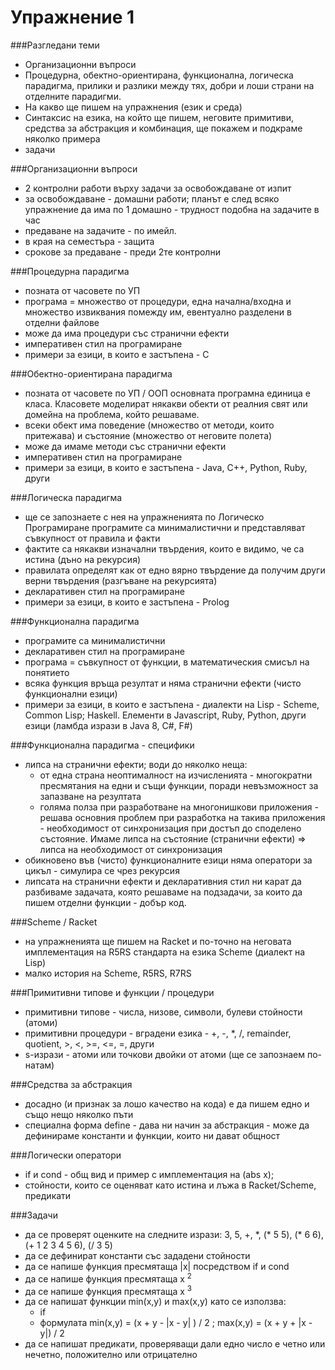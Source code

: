 Упражнение 1
=========

###Разгледани теми

- Организационни въпроси
- Процедурна, обектно-ориентирана, функционална, логическа парадигма, прилики и разлики между тях, добри и лоши страни на отделните парадигми.
- На какво ще пишем на упражнения (език и среда)
- Синтаксис на езика, на който ще пишем, неговите примитиви, средства за абстракция и комбинация, ще покажем и подкраме няколко примера
- задачи

###Организационни въпроси
- 2 контролни работи върху задачи за освобождаване от изпит
- за освобождаване - домашни работи; планът е след всяко упражнение да има по 1 домашно - трудност подобна на задачите в час
- предаване на задачите - по имейл.
- в края на семестъра - защита
- срокове за предаване - преди 2те контролни

###Процедурна парадигма
- позната от часовете по УП
- програма = множество от процедури, една начална/входна и множество извиквания помежду им, евентуално разделени в отделни файлове
- може да има процедури със странични ефекти
- императивен стил на програмиране
- примери за езици, в които е застъпена - С

###Обектно-ориентирана парадигма
- позната от часовете по УП / ООП
 основната програмна единица е класа. Класовете моделират някакви обекти от реалния свят или  домейна на проблема, който решаваме.
- всеки обект има поведение (множество от методи, които притежава) и състояние (множество от неговите полета)
- може да имаме методи със странични ефекти
- императивен стил на програмиране
- примери за езици, в които е застъпена - Java, C++, Python, Ruby, други

###Логическа парадигма
- ще се запознаете с нея на упражненията по Логическо Програмиране
 програмите са минималистични и представляват съвкупност от правила и факти
- фактите са някакви изначални твърдения, които е видимо, че са истина (дъно на рекурсия)
- правилата определят как от едно вярно твърдение да получим други верни твърдения (разгъване на рекурсията)
- декларативен стил на програмиране
- примери за езици, в които е застъпена - Prolog

###Функционална парадигма
- програмите са минималистични
- декларативен стил на програмиране
- програма = съвкупност от функции, в математическия смисъл на понятието
- всяка функция връща резултат и няма странични ефекти (чисто функционални езици)
- примери за езици, в които е застъпена - диалекти на Lisp - Scheme, Common Lisp; Haskell. Елементи в Javascript, Ruby, Python, други езици (ламбда изрази в Java 8, C#, F#)

###Функционална парадигма - специфики
- липса на странични ефекти; води до няколко неща:
    - от една страна неоптималност на изчисленията - многократни пресмятания на едни и същи функции, поради невъзможност за запазване на резултата
    - голяма полза при разработване на многонишкови приложения - решава основния проблем при разработка на такива приложения - необходимост от синхронизация при достъп до споделено състояние. Имаме липса на състояние (странични ефекти) => липса на необходимост от синхронизация
- обикновено във (чисто) функционалните езици няма оператори за цикъл - симулира се чрез рекурсия
- липсата на странични ефекти и декларативния стил ни карат да разбиваме задачата, която решаваме на подзадачи, за които да пишем отделни функции - добър код.

###Scheme / Racket
- на упражненията ще пишем на Racket и по-точно на неговата имплементация на R5RS стандарта на езика Scheme (диалект на Lisp)
- малко история на Scheme, R5RS, R7RS

###Примитивни типове и функции / процедури
- примитивни типове - числа, низове, символи, булеви стойности (атоми)
- примитивни процедури - вградени  езика - +, -, *, /, remainder, quotient, >, <, >=, <=, =, други
- s-изрази - атоми или точкови двойки от атоми (ще се запознаем по-натам)

###Средства за абстракция
- досадно (и признак за лошо качество на кода) е да пишем едно и също нещо няколко пъти
- специална форма define - дава ни начин за абстракция - може да дефинираме константи и функции, които ни дават общност

###Логически оператори
- if и cond - общ вид и пример с имплементация на (abs x);
- стойности, които се оценяват като истина и лъжа в Racket/Scheme, предикати

###Задачи
- да се проверят оценките на следните изрази: 3, 5, +, \*, (\* 5 5), (* 6 6), (+ 1 2 3 4 5 6), (/ 3 5)
- да се дефинират константи със зададени стойности
- да се напише функция пресмятаща |x| посредством if и cond
- да се напише функция пресмятаща x <sup>2</sup>
- да се напише функция пресмятаща x <sup>3</sup>
- да се напишат функции min(x,y) и max(x,y) като се използва:
    - if
    - формулата min(x,y) = (x + y - |x - y| ) / 2 ; max(x,y) = (x + y + |x - y|) / 2
- да се напишат предикати, проверяващи дали едно число е четно или нечетно, положително или отрицателно

